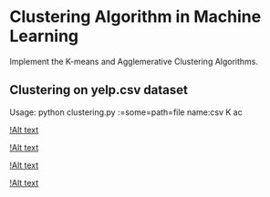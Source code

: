 # **Clustering Algorithm in Machine Learning**
Implement the K-means and Agglemerative Clustering Algorithms.
## **Clustering on yelp.csv dataset**
Usage: python clustering.py :=some=path=file name:csv K ac

[!Alt text](./Latitude-Longitude-ac.jpg)

[!Alt text](./Latitude-Longitude-k-means.jpg)

[!Alt text](./logged-rc-checkin.jpg)

[!Alt text](./reviewCount-checkins.jpg)
